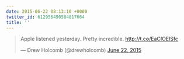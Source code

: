 ```yaml
---
date: 2015-06-22 08:13:10 +0000
twitter_id: 612956490584817664
title: ''
---
```


<blockquote class="twitter-tweet"><p lang="en" dir="ltr">Apple listened yesterday. Pretty incredible. <a href="http://t.co/EaCIOElSfc">http://t.co/EaCIOElSfc</a></p>&mdash; Drew Holcomb (@drewholcomb) <a href="https://twitter.com/drewholcomb/status/612955748679585792?ref_src=twsrc%5Etfw">June 22, 2015</a></blockquote>
<script async src="https://platform.twitter.com/widgets.js" charset="utf-8"></script>
